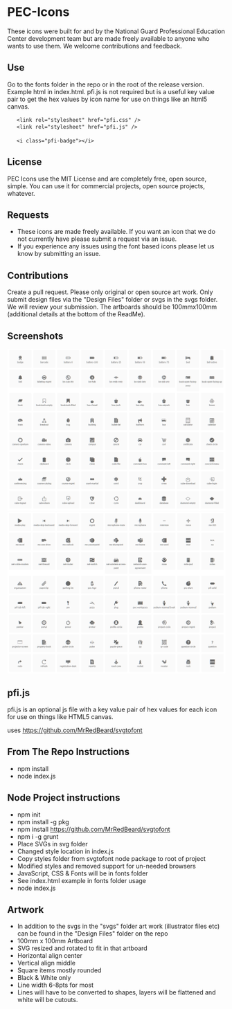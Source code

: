 # PEC-Icons
These icons were built for and by the National Guard Professional Education Center development team but are made freely available to anyone who wants to use them. We welcome contributions and feedback.

## Use
Go to the fonts folder in the repo or in the root of the release version. Example html in index.html. pfi.js is not required but is a useful key value pair to get the hex values by icon name for use on things like an html5 canvas.
```
   <link rel="stylesheet" href="pfi.css" />
   <link rel="stylesheet" href="pfi.js" />
   
   <i class="pfi-badge"></i>
```

## License
PEC Icons use the MIT License and are completely free, open source, simple. You can use it for commercial projects, open source projects, whatever.

## Requests
   - These icons are made freely available. If you want an icon that we do not currently have please submit a request via an issue.
   - If you experience any issues using the font based icons please let us know by submitting an issue.

## Contributions
Create a pull request. Please only original or open source art work. Only submit design files via the "Design Files" folder or svgs in the svgs folder. We will review your submission. The artboards should be 100mmx100mm (additional details at the bottom of the ReadMe).

## Screenshots
![Sample 1](https://raw.githubusercontent.com/PEC-Developement-Team/PEC-Icons/main/screen-shots/sample1.png)
![Sample 2](https://raw.githubusercontent.com/PEC-Developement-Team/PEC-Icons/main/screen-shots/sample2.png)

## pfi.js
pfi.js is an optional js file with a key value pair of hex values for each icon for use on things like HTML5 canvas.


uses https://github.com/MrRedBeard/svgtofont

## From The Repo Instructions
   - npm install
   - node index.js

## Node Project instructions
   - npm init
   - npm install -g pkg
   - npm install https://github.com/MrRedBeard/svgtofont
   - npm i -g grunt
   - Place SVGs in svg folder
   - Changed style location in index.js
   - Copy styles folder from svgtofont node package to root of project
   - Modified styles and removed support for un-needed browsers
   - JavaScript, CSS & Fonts will be in fonts folder
   - See index.html example in fonts folder usage
   - node index.js

## Artwork
   - In addition to the svgs in the "svgs" folder art work (illustrator files etc) can be found in the "Design Files" folder on the repo
   - 100mm x 100mm Artboard
   - SVG resized and rotated to fit in that artboard
   - Horizontal align center
   - Vertical align middle
   - Square items mostly rounded
   - Black & White only
   - Line width 6-8pts for most
   - Lines will have to be converted to shapes, layers will be flattened and white will be cutouts. 
